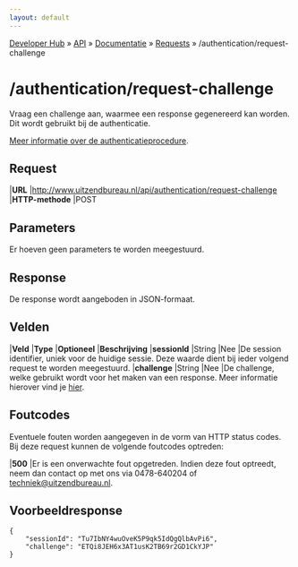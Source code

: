 ```yaml
---
layout: default
---
```


[Developer Hub](/) &raquo; [API](/api) &raquo; [Documentatie](/api/doc.html) &raquo; [Requests](/api/requests) &raquo;
/authentication/request-challenge

# /authentication/request-challenge

Vraag een challenge aan, waarmee een response gegenereerd kan worden. Dit wordt gebruikt bij de authenticatie.

[Meer informatie over de authenticatieprocedure](/api/auth.html).

## Request

|**URL**          |http://www.uitzendbureau.nl/api/authentication/request-challenge
|**HTTP-methode** |POST

## Parameters

Er hoeven geen parameters te worden meegestuurd.

## Response

De response wordt aangeboden in JSON-formaat.

## Velden

|**Veld**      |**Type**    |**Optioneel** |**Beschrijving**
|**sessionId** |String      |Nee           |De session identifier, uniek voor de huidige sessie. Deze waarde dient bij ieder volgend request te worden meegestuurd.
|**challenge** |String      |Nee           |De challenge, welke gebruikt wordt voor het maken van een response. Meer informatie hierover vind je [hier](/api/auth.html).

## Foutcodes

Eventuele fouten worden aangegeven in de vorm van HTTP status codes. Bij deze request kunnen de volgende foutcodes optreden:

|**500** |Er is een onverwachte fout opgetreden. Indien deze fout optreedt, neem dan contact op met ons via 0478-640204 of techniek@uitzendbureau.nl.

## Voorbeeldresponse

    {
        "sessionId": "Tu7IbNY4wuOveK5P9qk5IdQgQlbAvPi6",
        "challenge": "ETQi8JEH6x3AT1usK2TB69r2GD1CkYJP"
    }
